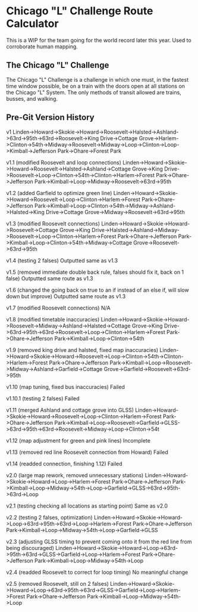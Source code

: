 # Chicago "L" Challenge Route Calculator
This is a WIP for the team going for the world record later this year. Used to corroborate human mapping.

## The Chicago "L" Challenge
The Chicago "L" Challenge is a challenge in which one must, in the fastest time window possible, be on a train with the doors open at all stations on the Chicago "L" System. The only methods of transit allowed are trains, busses, and walking.

## Pre-Git Version History
v1
Linden->Howard->Skokie->Howard->Roosevelt->Halsted->Ashland->63rd->95th->63rd->Roosevelt->King Drive->Cottage Grove->Harlem->Clinton->54th->Midway->Roosevelt->Midway->Loop->Clinton->Loop->Kimball->Jefferson Park->Ohare->Forest Park

v1.1 (modified Roosevelt and loop connections)
Linden->Howard->Skokie->Howard->Roosevelt->Halsted->Ashland->Cottage Grove->King Drive->Roosevelt->Loop->Clinton->54th->Clinton->Harlem->Forest Park->Ohare->Jefferson Park->Kimball->Loop->Midway->Roosevelt->63rd->95th

v1.2 (added Garfield to optimize green line)
Linden->Howard->Skokie->Howard->Roosevelt->Loop->Clinton->Harlem->Forest Park->Ohare->Jefferson Park->Kimball->Loop->Clinton->54th->Midway->Ashland->Halsted->King Drive->Cottage Grove->Midway->Roosevelt->63rd->95th

v1.3 (modified Roosevelt connections)
Linden->Howard->Skokie->Howard->Roosevelt->Cottage Grove->King Drive->Halsted->Ashland->Midway->Roosevelt->Loop->Clinton->Harlem->Forest Park->Ohare->Jefferson Park->Kimball->Loop->Clinton->54th->Midway->Cottage Grove->Roosevelt->63rd->95th

v1.4 (testing 2 falses)
Outputted same as v1.3

v1.5 (removed immediate double back rule, falses should fix it, back on 1 false)
Outputted same route as v1.3

v1.6 (changed the going back on true to an if instead of an else if, will slow down but improve)
Outputted same route as v1.3

v1.7 (modified Roosevelt connections)
N/A

v1.8 (modified timetable inaccuracies)
Linden->Howard->Skokie->Howard->Roosevelt->Midway->Ashland->Halsted->Cottage Grove->King Drive->63rd->95th->63rd->Roosevelt->Loop->Clinton->Harlem->Forest Park->Ohare->Jefferson Park->Kimball->Loop->Clinton->54th

v1.9 (removed king drive and halsted, fixed map inaccuracies)
Linden->Howard->Skokie->Howard->Roosevelt->Loop->Clinton->54th->Clinton->Harlem->Forest Park->Ohare->Jefferson Park->Kimball->Loop->Roosevelt->Midway->Ashland->Garfield->Cottage Grove->Garfield->Roosevelt->63rd->95th

v1.10 (map tuning, fixed bus inaccuracies)
Failed

v1.10.1 (testing 2 falses)
Failed

v1.11 (merged Ashland and cottage grove into GLSS)
Linden->Howard->Skokie->Howard->Roosevelt->Loop->Clinton->Harlem->Forest Park->Ohare->Jefferson Park->Kimball->Loop->Roosevelt->Garfield->GLSS->63rd->95th->63rd->Roosevelt->Midway->Loop->Clinton->54t

v1.12 (map adjustment for green and pink lines)
Incomplete

v1.13 (removed red line Roosevelt connection from Howard)
Failed

v1.14 (readded connection, finishing 1.12)
Failed

v2.0 (large map rework, removed unnecessary stations)
Linden->Howard->Skokie->Howard->Loop->Harlem->Forest Park->Ohare->Jefferson Park->Kimball->Loop->Midway->54th->Loop->Garfield->GLSS->63rd->95th->63rd->Loop

v2.1 (testing checking all locations as starting point)
Same as v2.0

v2.2 (testing 2 falses, optimization)
Linden->Howard->Skokie->Howard->Loop->63rd->95th->63rd->Loop->Harlem->Forest Park->Ohare->Jefferson Park->Kimball->Loop->Midway->54th->Loop->Garfield->GLSS

v2.3 (adjusting GLSS timing to prevent coming onto it from the red line from being discouraged)
Linden->Howard->Skokie->Howard->Loop->63rd->95th->63rd->GLSS->Garfield->Loop->Harlem->Forest Park->Ohare->Jefferson Park->Kimball->Loop->Midway->54th->Loop

v2.4 (readded Roosevelt to correct for loop timing)
No meaningful change

v2.5 (removed Roosevelt, still on 2 falses)
Linden->Howard->Skokie->Howard->Loop->63rd->95th->63rd->GLSS->Garfield->Loop->Harlem->Forest Park->Ohare->Jefferson Park->Kimball->Loop->Midway->54th->Loop
